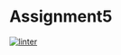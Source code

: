 # Assignment5
[![linter](https://github.com/<SophiaSamera>/<Assignment5>/workflows/linter/badge.svg)](https://github.com/marketplace/actions/super-linter)
